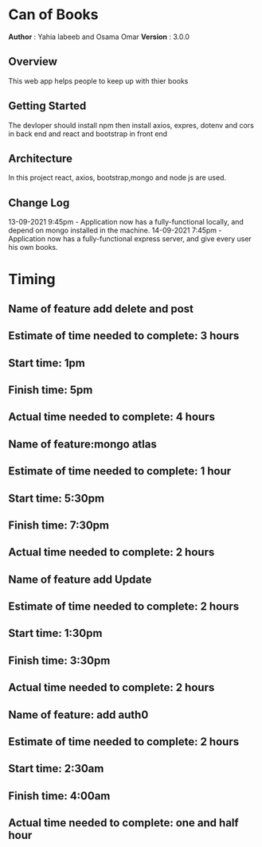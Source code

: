 
# Can of Books

**Author** : Yahia labeeb and Osama Omar
**Version** : 3.0.0

## Overview
This web app helps people to keep up with thier books  

## Getting Started
The devloper should install npm then install axios, expres, dotenv and cors in back end and react and bootstrap in front end

## Architecture
In this project react, axios, bootstrap,mongo and node js are used.

## Change Log
13-09-2021 9:45pm - Application now has a fully-functional locally, and depend on mongo installed in the machine.
14-09-2021 7:45pm - Application now has a fully-functional express server, and give every user his own books.


# Timing

## Name of feature add delete and post

## Estimate of time needed to complete: 3 hours

## Start time: 1pm

## Finish time: 5pm

## Actual time needed to complete: 4 hours

## Name of feature:mongo atlas

## Estimate of time needed to complete: 1 hour

## Start time: 5:30pm

## Finish time: 7:30pm

## Actual time needed to complete: 2 hours

## Name of feature add Update

## Estimate of time needed to complete: 2 hours

## Start time: 1:30pm

## Finish time: 3:30pm

## Actual time needed to complete: 2 hours

## Name of feature: add auth0

## Estimate of time needed to complete: 2 hours

## Start time: 2:30am

## Finish time: 4:00am

## Actual time needed to complete: one and half hour